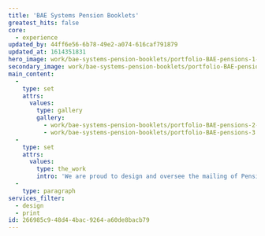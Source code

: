 ```yaml
---
title: 'BAE Systems Pension Booklets'
greatest_hits: false
core:
  - experience
updated_by: 44ff6e56-6b78-49e2-a074-616caf791879
updated_at: 1614351831
hero_image: work/bae-systems-pension-booklets/portfolio-BAE-pensions-1-update.jpg
secondary_image: work/bae-systems-pension-booklets/portfolio-BAE-pensions-7.jpg
main_content:
  -
    type: set
    attrs:
      values:
        type: gallery
        gallery:
          - work/bae-systems-pension-booklets/portfolio-BAE-pensions-2-update.jpg
          - work/bae-systems-pension-booklets/portfolio-BAE-pensions-3.jpg
  -
    type: set
    attrs:
      values:
        type: the_work
        intro: 'We are proud to design and oversee the mailing of Pensions Booklets to thousands of BAE Systems’ retired pension scheme members. We work to a strict schedule to produce approximately 200,000 copies of various informative newsletters, some of which travel overseas. A great deal of work goes into producing each outcome – we relish the scale of the project and the responsibility that comes with it.'
  -
    type: paragraph
services_filter:
  - design
  - print
id: 266985c9-48d4-4bac-9264-a60de8bacb79
---
```

